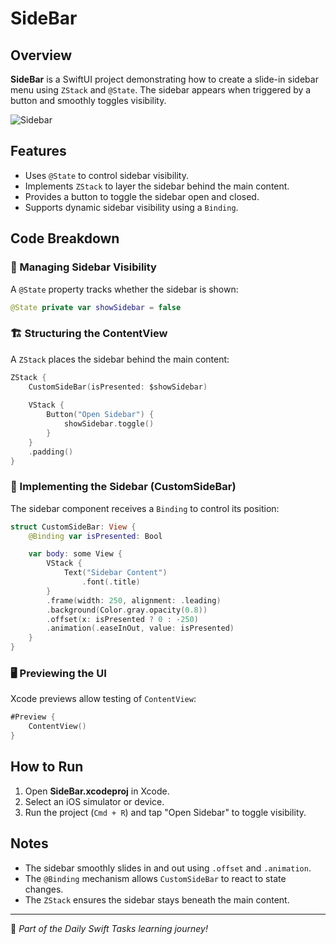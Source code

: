 # SideBar

## Overview
**SideBar** is a SwiftUI project demonstrating how to create a slide-in sidebar menu using `ZStack` and `@State`. The sidebar appears when triggered by a button and smoothly toggles visibility.

![Sidebar](https://github.com/user-attachments/assets/4d30a80b-1d04-439a-9e7b-78ad0a1d0a18)

## Features
- Uses `@State` to control sidebar visibility.
- Implements `ZStack` to layer the sidebar behind the main content.
- Provides a button to toggle the sidebar open and closed.
- Supports dynamic sidebar visibility using a `Binding`.

## Code Breakdown

### 🔄 Managing Sidebar Visibility
A `@State` property tracks whether the sidebar is shown:

```swift
@State private var showSidebar = false
```

### 🏗️ Structuring the ContentView
A `ZStack` places the sidebar behind the main content:

```swift
ZStack {
    CustomSideBar(isPresented: $showSidebar)
    
    VStack {
        Button("Open Sidebar") {
            showSidebar.toggle()
        }
    }
    .padding()
}
```

### 📂 Implementing the Sidebar (CustomSideBar)
The sidebar component receives a `Binding` to control its position:

```swift
struct CustomSideBar: View {
    @Binding var isPresented: Bool

    var body: some View {
        VStack {
            Text("Sidebar Content")
                .font(.title)
        }
        .frame(width: 250, alignment: .leading)
        .background(Color.gray.opacity(0.8))
        .offset(x: isPresented ? 0 : -250)
        .animation(.easeInOut, value: isPresented)
    }
}
```

### 🖥️ Previewing the UI
Xcode previews allow testing of `ContentView`:

```swift
#Preview {
    ContentView()
}
```

## How to Run
1. Open **SideBar.xcodeproj** in Xcode.
2. Select an iOS simulator or device.
3. Run the project (`Cmd + R`) and tap "Open Sidebar" to toggle visibility.

## Notes
- The sidebar smoothly slides in and out using `.offset` and `.animation`.
- The `@Binding` mechanism allows `CustomSideBar` to react to state changes.
- The `ZStack` ensures the sidebar stays beneath the main content.

---
🚀 *Part of the Daily Swift Tasks learning journey!*
